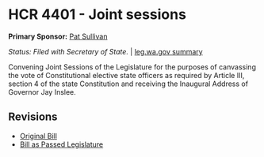 # HCR 4401 - Joint sessions
**Primary Sponsor:** [Pat Sullivan](/person/leg/pat.sullivan.md)

*Status: Filed with Secretary of State.* | [leg.wa.gov summary](https://app.leg.wa.gov/billsummary?BillNumber=4401&Year=2021)

Convening Joint Sessions of the Legislature for the purposes of canvassing the vote of Constitutional elective state officers as required by Article III, section 4 of the state Constitution and receiving the Inaugural Address of Governor Jay Inslee.

## Revisions
* [Original Bill](1/)
* [Bill as Passed Legislature](1/)